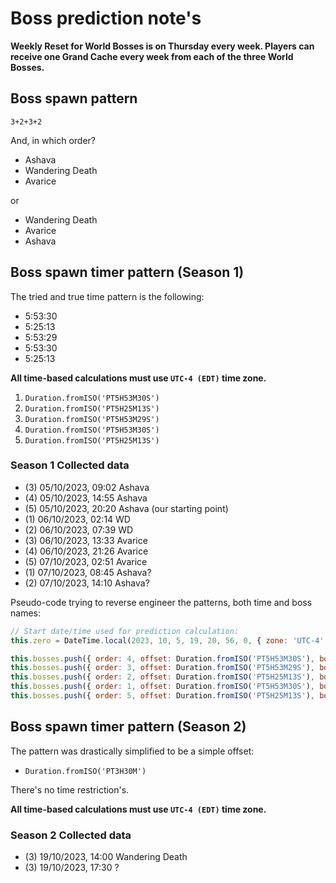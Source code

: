 Boss prediction note's
======================

**Weekly Reset for World Bosses is on Thursday every week. Players can receive one Grand Cache every week from each of the three World Bosses.**

Boss spawn pattern
------------------

`3+2+3+2`

And, in which order?

- Ashava
- Wandering Death
- Avarice

or

- Wandering Death
- Avarice
- Ashava

Boss spawn timer pattern (Season 1)
-----------------------------------

The tried and true time pattern is the following:

- 5:53:30
- 5:25:13
- 5:53:29
- 5:53:30
- 5:25:13

**All time-based calculations must use `UTC-4 (EDT)` time zone.**

1. `Duration.fromISO('PT5H53M30S')`
2. `Duration.fromISO('PT5H25M13S')`
3. `Duration.fromISO('PT5H53M29S')`
4. `Duration.fromISO('PT5H53M30S')`
5. `Duration.fromISO('PT5H25M13S')`

### Season 1 Collected data

- (3) 05/10/2023, 09:02 Ashava
- (4) 05/10/2023, 14:55 Ashava
- (5) 05/10/2023, 20:20 Ashava (our starting point)
- (1) 06/10/2023, 02:14 WD
- (2) 06/10/2023, 07:39 WD
- (3) 06/10/2023, 13:33 Avarice
- (4) 06/10/2023, 21:26 Avarice
- (5) 07/10/2023, 02:51 Avarice
- (1) 07/10/2023, 08:45 Ashava?
- (2) 07/10/2023, 14:10 Ashava?

Pseudo-code trying to reverse engineer the patterns, both time and boss names:

```javascript
// Start date/time used for prediction calculation:
this.zero = DateTime.local(2023, 10, 5, 19, 20, 56, 0, { zone: 'UTC-4' }); // 06/10/2023, 02:14 WD
```

```javascript
this.bosses.push({ order: 4, offset: Duration.fromISO('PT5H53M30S'), boss: this.AS});
this.bosses.push({ order: 3, offset: Duration.fromISO('PT5H53M29S'), boss: this.AS});
this.bosses.push({ order: 2, offset: Duration.fromISO('PT5H25M13S'), boss: this.AS});
this.bosses.push({ order: 1, offset: Duration.fromISO('PT5H53M30S'), boss: this.AS});
this.bosses.push({ order: 5, offset: Duration.fromISO('PT5H25M13S'), boss: this.AS}); // 05/10 20:20h Ashava
```

Boss spawn timer pattern (Season 2)
-----------------------------------

The pattern was drastically simplified to be a simple offset:

- `Duration.fromISO('PT3H30M')`

There's no time restriction's.

**All time-based calculations must use `UTC-4 (EDT)` time zone.**

### Season 2 Collected data

- (3) 19/10/2023, 14:00 Wandering Death
- (3) 19/10/2023, 17:30 ?
